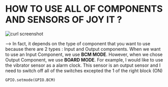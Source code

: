 # HOW TO USE ALL OF COMPONENTS AND SENSORS OF JOY IT ?

![curl screenshot](![image](https://github.com/user-attachments/assets/61fa3ee0-ec86-44a5-83b0-255c72bd1169))


--> In fact, it depends on the type of component that you want to use because there are 2 types : Input and Output components. When we want to use an Input Component, we use **BCM MODE**. However, when we chose Output Component, we use **BOARD MODE**. For example, I would like to use the vibrator sensor as a alarm clock. This sensor is an output sensor and I need to switch off all of the switches excepted the 1 of the right block (ON)
    
```python
GPIO.setmode(GPIO.BCM)
